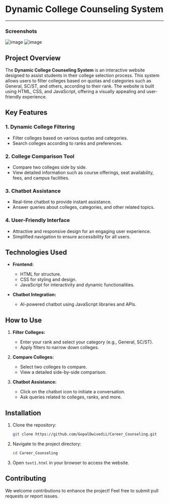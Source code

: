 # Dynamic College Counseling System
---

### Screenshots
![image](https://github.com/user-attachments/assets/d070eda5-8acb-47b6-87ae-770176bfdd25)
![image](https://github.com/user-attachments/assets/9b5e5872-cd3b-4057-9362-9d5bea429ded)

## Project Overview
The **Dynamic College Counseling System** is an interactive website designed to assist students in their college selection process. This system allows users to filter colleges based on quotas and categories such as General, SC/ST, and others, according to their rank. The website is built using HTML, CSS, and JavaScript, offering a visually appealing and user-friendly experience.

## Key Features

### 1. **Dynamic College Filtering**
   - Filter colleges based on various quotas and categories.
   - Search colleges according to ranks and preferences.

### 2. **College Comparison Tool**
   - Compare two colleges side by side.
   - View detailed information such as course offerings, seat availability, fees, and campus facilities.

### 3. **Chatbot Assistance**
   - Real-time chatbot to provide instant assistance.
   - Answer queries about colleges, categories, and other related topics.

### 4. **User-Friendly Interface**
   - Attractive and responsive design for an engaging user experience.
   - Simplified navigation to ensure accessibility for all users.

## Technologies Used

- **Frontend:**
  - HTML for structure.
  - CSS for styling and design.
  - JavaScript for interactivity and dynamic functionalities.

- **Chatbot Integration:**
  - AI-powered chatbot using JavaScript libraries and APIs.

## How to Use

1. **Filter Colleges:**
   - Enter your rank and select your category (e.g., General, SC/ST).
   - Apply filters to narrow down colleges.

2. **Compare Colleges:**
   - Select two colleges to compare.
   - View a detailed side-by-side comparison.

3. **Chatbot Assistance:**
   - Click on the chatbot icon to initiate a conversation.
   - Ask queries related to colleges, ranks, and more.

## Installation

1. Clone the repository:
   ```bash
   git clone https://github.com/GopalDwivedii/Career_Counseling.git
   ```
2. Navigate to the project directory:
   ```bash
   cd Career_Counseling
   ```
3. Open `text1.html` in your browser to access the website.


## Contributing
We welcome contributions to enhance the project! Feel free to submit pull requests or report issues.
